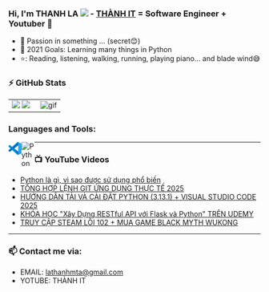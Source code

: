 ### Hi, I'm THANH LA <img src="https://media.giphy.com/media/hvRJCLFzcasrR4ia7z/giphy.gif" width="25px"> -  [THÀNH IT][website] = Software Engineer + Youtuber 🌻  


- 🔭 Passion in something ... (secret😊)
- 💪 2021 Goals: Learning many things in Python
- ⭐: Reading, listening, walking, running, playing piano... and blade wind😅

### :zap: GitHub Stats

<table>
<tr>
  <td width="48%">
    <img src="https://github-readme-stats.vercel.app/api?username=ThanhLa1802&show_icons=true&hide=contribs,issues&hide_border=true" />
    <img src="https://github-readme-stats.vercel.app/api/top-langs/?username=ThanhLa1802&layout=compact&show_icons=true&hide_border=true" />
  </td>
  <td width="52%"><img alt="gif" align="right" src=".github/assets/coding-freak.gif"/></td>
</tr>
<table>

### Languages and Tools:
<img align="left" alt="Visual Studio Code" width="26px" src="https://raw.githubusercontent.com/github/explore/80688e429a7d4ef2fca1e82350fe8e3517d3494d/topics/visual-studio-code/visual-studio-code.png" />
<img align="left" alt="Python" width="26px" src="https://upload.wikimedia.org/wikipedia/commons/thumb/0/0a/Python.svg/1200px-Python.svg.png" /> 

---

### 📺 YouTube Videos

<!-- YOUTUBE:START -->
- [Python là gì, vì sao được sử dụng phổ biến](https://www.youtube.com/watch?v=YY6uexFCgX8)
- [TỔNG HỢP LỆNH GIT ỨNG DỤNG THỰC TẾ 2025](https://www.youtube.com/watch?v=eVEuaZGODLU)
- [HƯỚNG DẪN TẢI VÀ CÀI ĐẶT PYTHON &lpar;3.13.1&rpar; + VISUAL STUDIO CODE 2025](https://www.youtube.com/watch?v=s9MBNkYnI0I)
- [KHÓA HỌC &quot;Xây Dựng RESTful API với Flask và Python&quot; TRÊN UDEMY](https://www.youtube.com/watch?v=mXMy7IHEPWw)
- [TRUY CẬP STEAM LỖI 102 + MUA GAME BLACK MYTH WUKONG](https://www.youtube.com/watch?v=9K-yMeKc6no)
<!-- YOUTUBE:END -->

---

### 📫 Contact me via:
- EMAIL: lathanhmta@gmail.com
- YOTUBE: THÀNH IT

[website]: https://www.youtube.com/channel/UC9L5_YMFz8JfBeQtUic8-3A
